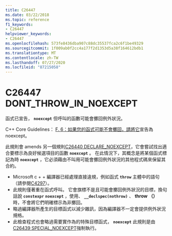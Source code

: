 ```yaml
---
title: C26447
ms.date: 03/22/2018
ms.topic: reference
f1_keywords:
- C26447
helpviewer_keywords:
- C26447
ms.openlocfilehash: 573fe8436dba907c88dc35537fca2c6f1be49329
ms.sourcegitcommit: 1f009ab0f2cc4a177f2d1353d5a38f164612bdb1
ms.translationtype: MT
ms.contentlocale: zh-TW
ms.lasthandoff: 07/27/2020
ms.locfileid: "87215058"
---
```

# <a name="c26447-dont_throw_in_noexcept"></a>C26447 DONT_THROW_IN_NOEXCEPT

函式已宣告， **`noexcept`** 但呼叫的函數可能會擲回例外狀況。

C++ Core Guidelines： [F. 6：如果您的函式可能不會擲回，請將它](https://github.com/isocpp/CppCoreGuidelines/blob/master/CppCoreGuidelines.md#f6-if-your-function-may-not-throw-declare-it-noexcept)宣告為 noexcept。

此規則會 amends 另一個規則[C26440 DECLARE_NOEXCEPT](c26440.md)，它會嘗試找出適合要標示為良好候選項目的函數 **`noexcept`** 。 在此情況下，其概念是將某個函式標記為時 **`noexcept`** ，它必須藉由不叫用可能會擲回例外狀況的其他程式碼來保留其合約。

- Microsoft c + + 編譯器已經處理直接違規，例如函式 **`throw`** 主體中的語句（請參閱[C4297](/cpp/error-messages/compiler-warnings/compiler-warning-level-1-c4297)）。
- 此規則僅著重在函式呼叫。 它會旗標不是且可能會擲回例外狀況的目標，換句話說 **`constexpr`** **`noexcept`** ，使用、 **`__declspec(nothrow)`** 、 **throw （）** 時，不會將它們明確標示為非擲回。
- 略過編譯器所產生的目標函式以減少雜訊，因為編譯器不一定會提供例外狀況規格。
- 此檢查程式也會略過需要實作為的特殊目標函式， **`noexcept`** 此規則是由[C26439 SPECIAL_NOEXCEPT](c26439.md)強制執行。
